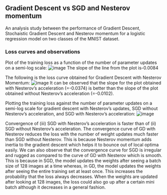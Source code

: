 ## Gradient Descent vs SGD and Nesterov momentum
An analysis study between the performance of Gradient Descent, Stochaistic Gradient Descent and Nesterov momentum for a logistic regression model on two classes of the MNIST dataset.

### Loss curves and observations
Plot of the training loss as a function of the number of parameter updates on a semi-log scale:
![image](https://user-images.githubusercontent.com/38180831/205387923-691bbd8d-2c17-47be-95f2-d1675ac9c65d.png)
The slope of the line from the plot is-0.0084

The following is the loss curve obtained for Gradient Descent with Nesterov Momentum:
![image](https://user-images.githubusercontent.com/38180831/205399395-9b949e9f-9f3b-4688-9dc7-25f9375483a8.png)
It can be observed that the slope for the plot obtained with Nesterov’s acceleration (=-0.0374) is better than the slope of the plot obtained without Nesterov’s acceleration (=-0.0102).

Plotting the training loss against the number of parameter updates on a semi-log scale for gradient descent with Nesterov’s updates, SGD without Nesterov’s acceleration, and SGD with Nesterov’s acceleration:
![image](https://user-images.githubusercontent.com/38180831/205399460-ceaf4617-1228-4389-8b96-95a1ab5a5d4c.png)

Convergence of (iii) SGD with Nesterov’s acceleration is faster than of (ii) SGD without Nesterov’s acceleration. The convergence curve of GD with Nesterov reduces the loss with the number of weight updates much faster than SGD without Nesterov. This is because Nesterov momentum adds inertia to the gradient descent which helps it to bounce out of local optima easily. We can also observe that the convergence curve for SGD is irregular and rugged as compared to the curve of GD with Nesterov which is smooth. This is because in SGD, the model updates the weights after seeing a batch size of 128 images at a time whereas, in GD, the model updates the weights after seeing the entire training set at least once. This increases the probability that the loss always decreases. When the weights are updated after looking at 128 images, the loss could also go up after a certain mini batch although it decreases in a general fashion.
